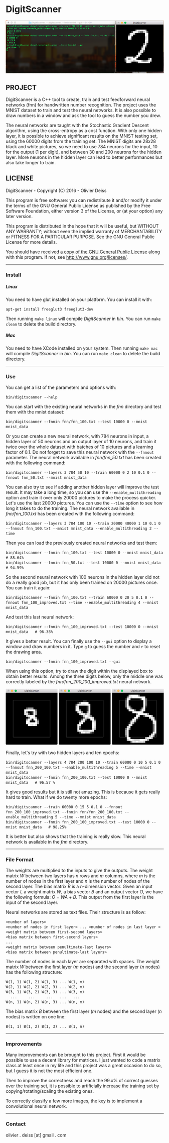 # DigitScanner

![Screenshot](media/Screenshot.png)

## PROJECT

DigitScanner is a C++ tool to create, train and test feedforward neural networks (fnn) for handwritten number recognition. The project uses the MNIST dataset to train and test the neural networks. It is also possible to draw numbers in a window and ask the tool to guess the number you drew.

The neural networks are taught with the Stochastic Gradient Descent algorithm, using the cross-entropy as a cost function. With only one hidden layer, it is possible to achieve significant results on the MNIST testing set, using the 60000 digits from the training set. The MNIST digits are 28x28 black and white pictures, so we need to use 784 neurons for the input, 10 for the output (1 per digit), and between 30 and 200 neurons for the hidden layer. More neurons in the hidden layer can lead to better performances but also take longer to train.

## LICENSE

DigitScanner - Copyright (C) 2016 -  Olivier Deiss

This program is free software: you can redistribute it and/or modify
it under the terms of the GNU General Public License as published by
the Free Software Foundation, either version 3 of the License, or
(at your option) any later version.

This program is distributed in the hope that it will be useful,
but WITHOUT ANY WARRANTY; without even the implied warranty of
MERCHANTABILITY or FITNESS FOR A PARTICULAR PURPOSE.  See the
GNU General Public License for more details.

You should have received [a copy of the GNU General Public License](COPYING)
along with this program. If not, see <http://www.gnu.org/licenses/>.

***

### Install

##### Linux

You need to have glut installed on your platform. You can install it with:

    apt-get install freeglut3 freeglut3-dev

Then running `make linux` will compile *DigitScanner* in *bin*. You can run `make clean` to delete the build directory.

##### Mac

You need to have XCode installed on your system. Then running `make mac` will compile *DigitScanner* in *bin*. You can run `make clean` to delete the build directory.

***

### Use

You can get a list of the parameters and options with:

    bin/digitscanner --help

You can start with the existing neural networks in the *fnn* directory and test them with the mnist dataset:

    bin/digitscanner --fnnin fnn/fnn_100.txt --test 10000 0 --mnist mnist_data
    
Or you can create a new neural network, with 784 neurons in input, a hidden layer of 50 neurons and an output layer of 10 neurons, and train it twice over the whole dataset with batches of 10 pictures and a learning factor of 0.1. Do not forget to save this neural network with the `--fnnout` parameter. The neural network available in *fnn/fnn_50.txt* has been created with the following command:

    bin/digitscanner --layers 3 784 50 10 --train 60000 0 2 10 0.1 0 --fnnout fnn_50.txt --mnist mnist_data
    
You can also try to see if adding another hidden layer will improve the test result. It may take a long time, so you can use the `--enable_multithreading` option and train it over only 20000 pictures to make the process quicker. Let's use the last 20000 pictures. You can use the `--time` option to see how long it takes to do the training. The neural network available in *fnn/fnn_100.txt* has been created with the following command:

    bin/digitscanner --layers 3 784 100 10 --train 20000 40000 1 10 0.1 0 --fnnout fnn_100.txt --mnist mnist_data --enable_multithreading 2 --time
    
Then you can load the previously created neural networks and test them:

    bin/digitscanner --fnnin fnn_100.txt --test 10000 0 --mnist mnist_data   # 88.64%
    bin/digitscanner --fnnin fnn_50.txt --test 10000 0 --mnist mnist_data    # 94.59%
    
So the second neural network with 100 neurons in the hidden layer did not do a really good job, but it has only been trained on 20000 pictures once. You can train it again:

    bin/digitscanner --fnnin fnn_100.txt --train 60000 0 20 5 0.1 0 --fnnout fnn_100_improved.txt --time --enable_multithreading 4 --mnist mnist_data
    
And test this last neural network:

    bin/digitscanner --fnnin fnn_100_improved.txt --test 10000 0 --mnist mnist_data   # 96.38%

It gives a better result. You can finally use the `--gui` option to display a window and draw numbers in it. Type `g` to guess the number and `r` to reset the drawing area.

    bin/digitscanner --fnnin fnn_100_improved.txt --gui
    
When using this option, try to draw the digit within the displayed box to obtain better results. Among the three digits below, only the middle one was correctly labeled by the *fnn/fnn_200_100_improved.txt* neural network.

![Example](media/examples.png)
    
Finally, let's try with two hidden layers and ten epochs:

    bin/digitscanner --layers 4 784 200 100 10 --train 60000 0 10 5 0.1 0 --fnnout fnn_200_100.txt --enable_multithreading 5 --time --mnist mnist_data
    bin/digitscanner --fnnin fnn_200_100.txt --test 10000 0 --mnist mnist_data   # 96.57 %
    
It gives good results but it is still not amazing. This is because it gets really hard to train. What if we do twenty more epochs:

    bin/digitscanner --train 60000 0 15 5 0.1 0 --fnnout fnn_200_100_improved.txt --fnnin fnn/fnn_200_100.txt --enable_multithreading 5 --time --mnist mnist_data
    bin/digitscanner --fnnin fnn_200_100_improved.txt --test 10000 0 --mnist mnist_data   # 98.25%
    
It is better but also shows that the training is really slow. This neural network is available in the *fnn* directory.

***
    
### File Format

The weights are multiplied to the inputs to give the outputs. The weight matrix *W* between two layers has *n* rows and *m* columns, where *m* is the number of nodes in the first layer and *n* is the number of nodes of the second layer. The bias matrix *B* is a *n*-dimension vector. Given an input vector *I*, a weight matrix *W*, a bias vector *B* and an output vector *O*, we have the following formula: *O* = *WA* + *B*. This output from the first layer is the input of the second layer.

Neural networks are stored as text files. Their structure is as follow:

    <number of layers>
    <number of nodes in first layer> ... <number of nodes in last layer >
    <weight matrix between first-second layers>
    <bias matrix between first-second layers>
    ...
    <weight matrix between penultimate-last layers>
    <bias matrix between penultimate-last layers>
    
The number of nodes in each layer are separated with spaces. The weight matrix *W* between the first layer (*m* nodes) and the second layer (*n* nodes) has the following structure:

    W(1, 1) W(1, 2) W(1, 3) ... W(1, m)
    W(2, 1) W(2, 2) W(2, 3) ... W(2, m)
    W(3, 1) W(3, 2) W(3, 3) ... W(3, m)
      ...     ...     ...   ...   ...
    W(n, 1) W(n, 2) W(n, 3) ... W(n, m)
    
The bias matrix *B* between the first layer (*m* nodes) and the second layer (*n* nodes) is written on one line:

    B(1, 1) B(1, 2) B(1, 3) ... B(1, n)

***
    
### Improvements

Many improvements can be brought to this project. First it would be possible to use a decent library for matrices. I just wanted to code a matrix class at least once in my life and this project was a great occasion to do so, but I guess it is not the most efficient one.

Then to improve the correctness and reach the 99.x% of correct guesses over the training set, it is possible to artificially increase the training set by copying/rotating/scaling the existing ones.

To correctly classify a few more images, the key is to implement a convolutional neural network.

***

### Contact

olivier . deiss [at] gmail . com
